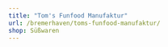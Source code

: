 ```yaml
---
title: "Tom's Funfood Manufaktur"
url: /bremerhaven/toms-funfood-manufaktur/
shop: Süßwaren
---
```

